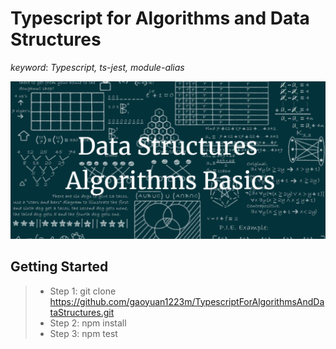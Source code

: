 # Typescript for Algorithms and Data Structures

*keyword*: *Typescript, ts-jest, module-alias*

![***Algorithms & Data Structures***](assets\img\background.png)

## Getting Started

> - Step 1: git clone https://github.com/gaoyuan1223m/TypescriptForAlgorithmsAndDataStructures.git
> - Step 2: npm install
> - Step 3: npm test

